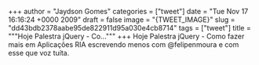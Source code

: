 
+++
author = "Jaydson Gomes"
categories = ["tweet"]
date = "Tue Nov 17 16:16:24 +0000 2009"
draft = false
image = "{TWEET_IMAGE}"
slug = "dd43bdb2378aabe95de822911d95a030e4cb8714"
tags = ["tweet"]
title = """Hoje Palestra jQuery - Co..."""
+++
Hoje Palestra jQuery - Como fazer mais em Aplicações RIA escrevendo menos com @felipenmoura e com esse que voz tuíta.
